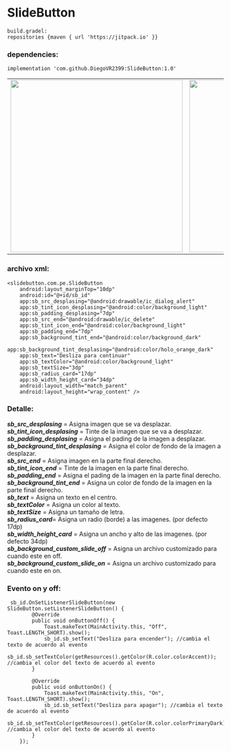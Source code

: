 # SlideButton

    build.gradel:
    repositories {maven { url 'https://jitpack.io' }}
   
### dependencies:
    implementation 'com.github.DiegoVR2399:SlideButton:1.0'
    
<table width="100%" border="0" cellpadding="2">
    <tr>
        <td>
            <img height="400" src="https://i.imgur.com/V4dLw61.jpg?1" />
        </td>
        <td>
            <img height="400" src="https://i.imgur.com/RduuchE.jpg?1" />
        </td>
    </tr>
<table>
    
### archivo xml:
    <slidebutton.com.pe.SlideButton
        android:layout_marginTop="10dp"
        android:id="@+id/sb_id"
        app:sb_src_desplasing="@android:drawable/ic_dialog_alert"
        app:sb_tint_icon_desplasing="@android:color/background_light"
        app:sb_padding_desplasing="7dp"
        app:sb_src_end="@android:drawable/ic_delete"
        app:sb_tint_icon_end="@android:color/background_light"
        app:sb_padding_end="7dp"
        app:sb_background_tint_end="@android:color/background_dark"
        app:sb_background_tint_desplasing="@android:color/holo_orange_dark"
        app:sb_text="Desliza para continuar"
        app:sb_textColor="@android:color/background_light"
        app:sb_textSize="3dp"
        app:sb_radius_card="17dp"
        app:sb_width_height_card="34dp"
        android:layout_width="match_parent"
        android:layout_height="wrap_content" />
### Detalle:
   ***sb_src_desplasing*** = Asigna imagen que se va desplazar.<br>
   ***sb_tint_icon_desplasing*** = Tinte de la imagen que se va a desplazar.<br>
   ***sb_padding_desplasing*** = Asigna el pading de la imagen a desplazar.<br>
   ***sb_background_tint_desplasing*** = Asigna el color de fondo de la imagen a desplazar.<br>
   ***sb_src_end*** = Asigna imagen en la parte final derecho.<br>
   ***sb_tint_icon_end*** = Tinte de la imagen en la parte final derecho.<br>
   ***sb_padding_end*** = Asigna el pading de la imagen en la parte final derecho.<br>
   ***sb_background_tint_end*** = Asigna un color de fondo de la imagen en la parte final derecho.<br>
   ***sb_text*** = Asigna un texto en el centro.<br>
   ***sb_textColor*** = Asigna un color al texto.<br>
   ***sb_textSize*** = Asigna un tamaño de letra.<br>
   ***sb_radius_card***= Asigna un radio (borde) a las imagenes. (por defecto 17dp)<br>
   ***sb_width_height_card*** = Asigna un ancho y alto de las imagenes. (por defecto 34dp)<br>
   ***sb_background_custom_slide_off*** = Asigna un archivo customizado para cuando este en off.<br>
   ***sb_background_custom_slide_on*** = Asigna un archivo customizado para cuando este en on.

### Evento on y off:

     sb_id.OnSetListenerSlideButton(new SlideButton.setListenerSlideButton() {
            @Override
            public void onButtonOff() {
                Toast.makeText(MainActivity.this, "Off", Toast.LENGTH_SHORT).show();
                sb_id.sb_setText("Desliza para encender"); //cambia el texto de acuerdo al evento
                sb_id.sb_setTextColor(getResources().getColor(R.color.colorAccent)); //cambia el color del texto de acuerdo al evento
            }

            @Override
            public void onButtonOn() {
                Toast.makeText(MainActivity.this, "On", Toast.LENGTH_SHORT).show();
                sb_id.sb_setText("Desliza para apagar"); //cambia el texto de acuerdo al evento
                sb_id.sb_setTextColor(getResources().getColor(R.color.colorPrimaryDark)); //cambia el color del texto de acuerdo al evento
            }
        });

